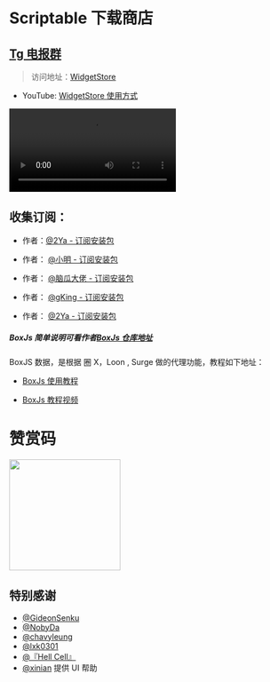 # Scriptable 下载商店

## [Tg 电报群](https://t.me/Scriptable_JS)

> 访问地址：[WidgetStore](https://dompling.github.io/store/)

- YouTube: [WidgetStore 使用方式](https://youtu.be/qeNbKMtThKc)

<video src="https://youtu.be/qeNbKMtThKc"></video>

## 收集订阅：

- 作者：<a href="https://raw.githubusercontent.com/dompling/Scriptable/master/install.json" download="install.js">@2Ya - 订阅安装包</a>

- 作者： <a href="https://raw.githubusercontent.com/2214962083/ios-scriptable-tsx/master/%E6%89%93%E5%8C%85%E5%A5%BD%E7%9A%84%E6%88%90%E5%93%81/install.json" download="install.js">@小明 - 订阅安装包</a>

- 作者： <a href="https://raw.githubusercontent.com/anker1209/Scriptable/main/install.json" download="install.js">@脑瓜大佬 - 订阅安装包</a>

- 作者： <a href="https://raw.githubusercontent.com/Enjoyee/Scriptable/new/subscriber.json" download="subscriber.js">@gKing - 订阅安装包</a>

- 作者： <a href="https://raw.githubusercontent.com/dompling/Scriptable/master/extra_install.json" download="extra_install.js">@2Ya - 订阅安装包</a>

##### BoxJs 简单说明可看作者[BoxJs 仓库地址](https://github.com/chavyleung/scripts/)

BoxJS 数据，是根据 圈 X，Loon , Surge 做的代理功能，教程如下地址：

- [BoxJs 使用教程](https://chavyleung.gitbook.io/boxjs/)

- [BoxJs 教程视频](https://youtu.be/eIpBrRxiy0w)

# 赞赏码

<img src="https://raw.githubusercontent.com/dompling/Scriptable/master/birthdayCountDown/2Ya.jpg"  width="200" height="200" align="bottom" />

## 特别感谢

- [@GideonSenku](https://github.com/GideonSenku)
- [@NobyDa](https://github.com/NobyDa)
- [@chavyleung](https://github.com/chavyleung)
- [@lxk0301](https://github.com/lxk0301)
- [@『Hell Cell』](https://t.me/HellCellZC123)
- [@xinian](https://github.com/58xinian) 提供 UI 帮助
